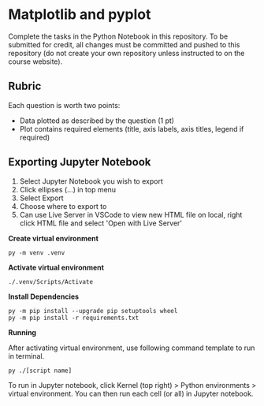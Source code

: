 # Matplotlib and pyplot

Complete the tasks in the Python Notebook in this repository.
To be submitted for credit, all changes must be committed and pushed to this repository (do not create your own repository unless instructed to on the course website).

## Rubric

Each question is worth two points: 

* Data plotted as described by the question (1 pt)
* Plot contains required elements (title, axis labels, axis titles, legend if required)

## Exporting Jupyter Notebook
1. Select Jupyter Notebook you wish to export
2. Click ellipses (...) in top menu
3. Select Export
4. Choose where to export to
5. Can use Live Server in VSCode to view new HTML file on local, right click HTML file and select 'Open with Live Server'

**Create virtual environment**
```shell
py -m venv .venv
```
**Activate virtual environment**
```shell
./.venv/Scripts/Activate
```
**Install Dependencies**
```shell
py -m pip install --upgrade pip setuptools wheel
py -m pip install -r requirements.txt
```
**Running**

After activating virtual environment, use following command template to run in terminal.

```shell
py ./[script name]
```
To run in Jupyter notebook, click Kernel (top right) > Python environments > virtual environment. You can then run each cell (or all) in Jupyter notebook.